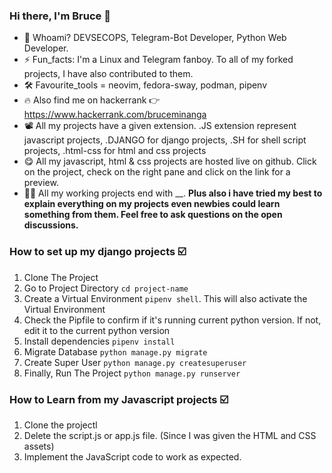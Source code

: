 ### Hi there, I'm Bruce 👋

- 🌱 Whoami? DEVSECOPS, Telegram-Bot Developer, Python Web Developer.
- ⚡ Fun_facts: I'm a Linux and Telegram fanboy. To all of my forked projects, I have also contributed to them.
- 🛠 Favourite_tools = neovim, fedora-sway, podman, pipenv 
- 🔥 Also find me on hackerrank 👉 https://www.hackerrank.com/bruceminanga
- 📽 All my projects have a given extension. .JS extension represent javascript projects, .DJANGO for django projects, .SH for shell script projects, .html-css for html and css projects
- 😋 All my javascript, html & css projects are hosted live on github. Click on the project, check on the right pane and click on the link for a preview.
- 👨‍🏭 All my working projects end with __. **Plus also i have tried my best to explain everything on my projects even newbies could learn something from them. Feel free to ask questions on the open discussions.**

### How to set up my django projects :ballot_box_with_check:
1. Clone The Project 
2. Go to Project Directory `cd project-name`
3. Create a Virtual Environment `pipenv shell`. This will also activate the Virtual Environment
4. Check the Pipfile to confirm if it's running current python version. If not, edit it to the current python version
5. Install dependencies `pipenv install` 
6. Migrate Database `python manage.py migrate`
7. Create Super User `python manage.py createsuperuser`
8. Finally, Run The Project `python manage.py runserver` 

### How to Learn from my Javascript projects :ballot_box_with_check:
1. Clone the projectl
2. Delete the script.js or app.js file. (Since I was given the HTML and CSS assets)
3. Implement the JavaScript code to work as expected.




